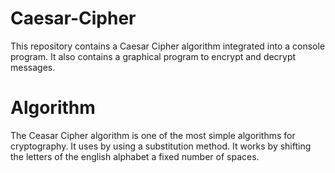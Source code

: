 # Caesar-Cipher
This repository contains a Caesar Cipher algorithm integrated into a console program. It also contains a graphical program to encrypt and decrypt messages.
# Algorithm
The Ceasar Cipher algorithm is one of the most simple algorithms for cryptography. It uses by using a substitution method. It works by shifting the letters of the english alphabet a fixed number of spaces.
